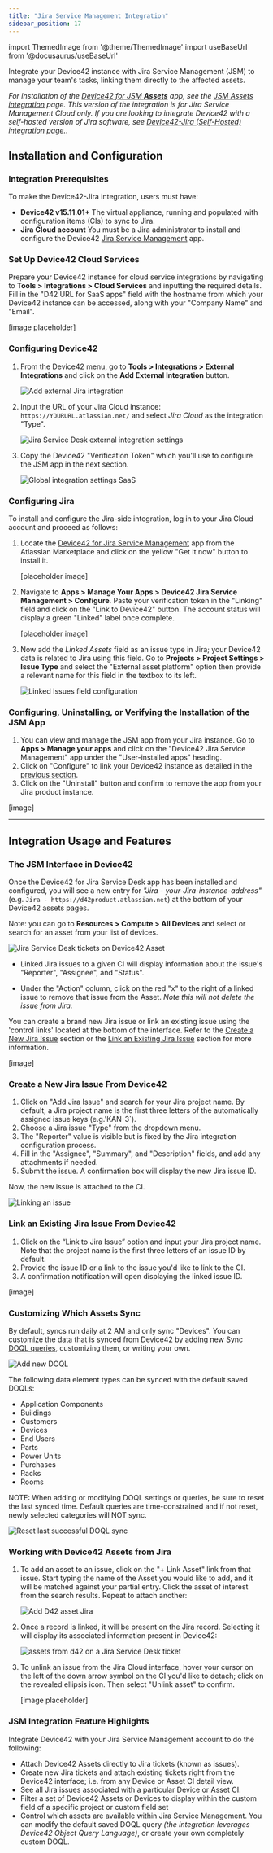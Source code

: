 ```yaml
---
title: "Jira Service Management Integration"
sidebar_position: 17
---
```

import ThemedImage from '@theme/ThemedImage'
import useBaseUrl from '@docusaurus/useBaseUrl'

Integrate your Device42 instance with Jira Service Management (JSM) to manage your team's tasks, linking them directly to the affected assets. 

_For installation of the [Device42 for JSM **Assets**](https://marketplace.atlassian.com/apps/1229672/device42-for-jira-service-management-assets?hosting=cloud&tab=overview) app, see the [JSM Assets integration](jira-assests-itegration.mdx) page. This version of the integration is for Jira Service Management Cloud only. If you are looking to integrate Device42 with a self-hosted version of Jira software, see [Device42-Jira (Self-Hosted) integration page.](device42-jira-integration.md)._

## Installation and Configuration

### Integration Prerequisites

To make the Device42-Jira integration, users must have:

* **Device42 v15.11.01+** The virtual appliance, running and populated with configuration items (CIs) to sync to Jira. 
* **Jira Cloud account** You must be a Jira administrator to install and configure the Device42 [Jira Service Management](https://marketplace.atlassian.com/apps/1218369/device42-for-jira-service-management?hosting=cloud&tab=overview) app.

### Set Up Device42 Cloud Services

Prepare your Device42 instance for cloud service integrations by navigating to **Tools > Integrations > Cloud Services** and inputting the required details. Fill in the "D42 URL for SaaS apps" field with the hostname from which your Device42 instance can be accessed, along with your "Company Name" and "Email".

[image placeholder]

### Configuring Device42

1. From the Device42 menu, go to **Tools > Integrations > External Integrations** and click on the **Add External Integration** button.

    ![Add external Jira integration](/assets/images/add_external_Jira_integration_menu.png)

2. Input the URL of your Jira Cloud instance: `https://YOURURL.atlassian.net/` and select _Jira Cloud_ as the integration "Type". 

    ![Jira Service Desk external integration settings](/assets/images/external_integration_settings.png)

3. Copy the Device42 "Verification Token" which you'll use to configure the JSM app in the next section. 

    ![Global integration settings SaaS](/assets/images/global_SaaS_settings.png)

### Configuring Jira

To install and configure the Jira-side integration, log in to your Jira Cloud account and proceed as follows:

1. Locate the [Device42 for Jira Service Management](https://marketplace.atlassian.com/apps/1218369/device42-for-jira-service-management?tab=overview&hosting=cloud) app from the Atlassian Marketplace and click on the yellow "Get it now" button to install it.

    [placeholder image]

2. Navigate to **Apps > Manage Your Apps > Device42 Jira Service Management > Configure**. Paste your verification token in the "Linking" field and click on the "Link to Device42" button. The account status will display a green "Linked" label once complete. 

    [placeholder image]

3. Now add the _Linked Assets_ field as an issue type in Jira; your Device42 data is related to Jira using this field. Go to **Projects > Project Settings > Issue Type** and select the "External asset platform" option then provide a relevant name for this field in the textbox to its left.

    ![Linked Issues field configuration](/assets/images/Linked_issues_field_config.png) 

### Configuring, Uninstalling, or Verifying the Installation of the JSM App

1. You can view and manage the JSM app from your Jira instance. Go to **Apps > Manage your apps** and click on the "Device42 Jira Service Management" app under the "User-installed apps" heading.
2. Click on "Configure" to link your Device42 instance as detailed in the [previous section](#configuring-jira).
3. Click on the "Uninstall" button and confirm to remove the app from your Jira product instance.

[image]

* * *

## Integration Usage and Features

### The JSM Interface in Device42 

Once the Device42 for Jira Service Desk app has been installed and configured, you will see a new entry for _"Jira - your-Jira-instance-address"_ (e.g. `Jira - https://d42product.atlassian.net`) at the bottom of your Device42 assets pages.

Note: you can go to **Resources > Compute > All Devices** and select or search for an asset from your list of devices.

![Jira Service Desk tickets on Device42 Asset](/assets/images/Jira-integration-interface-on-D42-Asset-HL.png)

* Linked Jira issues to a given CI will display information about the issue's "Reporter", "Assignee", and "Status".

* Under the "Action" column, click on the red "x" to the right of a linked issue to remove that issue from the Asset. _Note this will not delete the issue from Jira._

You can create a brand new Jira issue or link an existing issue using the 'control links' located at the bottom of the interface. Refer to the [Create a New Jira Issue](#create-a-new-jira-issue-from-device42) section or the [Link an Existing Jira Issue](#link-an-existing-jira-issue-from-device42) section for more information.

[image]

### Create a New Jira Issue From Device42

1. Click on "Add Jira Issue" and search for your Jira project name. By default, a Jira project name is the first three letters of the automatically assigned issue keys (e.g.'KAN-3`).
2. Choose a Jira issue "Type" from the dropdown menu. 
3. The "Reporter" value is visible but is fixed by the Jira integration configuration process.
4. Fill in the "Assignee", "Summary", and "Description" fields, and add any attachments if needed.
5. Submit the issue. A confirmation box will display the new Jira issue ID.

Now, the new issue is attached to the CI.

![Linking an issue](/assets/images/Add_Jira_Issue_Magnified.PNG)

### Link an Existing Jira Issue From Device42

1. Click on the “Link to Jira Issue” option and input your Jira project name. Note that the project name is the first three letters of an issue ID by default.
2. Provide the issue ID or a link to the issue you'd like to link to the CI.
3. A confirmation notification will open displaying the linked issue ID. 

[image]

### Customizing Which Assets Sync

By default, syncs run daily at 2 AM and only sync "Devices". You can customize the data that is synced from Device42 by adding new Sync [DOQL queries](reports/device42-doql/index.md), customizing them, or writing your own.

![Add new DOQL](/assets/images/Sync_DOQL_queries.png)

The following data element types can be synced with the default saved DOQLs:

* Application Components
* Buildings
* Customers
* Devices
* End Users
* Parts
* Power Units
* Purchases
* Racks
* Rooms

NOTE: When adding or modifying DOQL settings or queries, be sure to reset the last synced time. Default queries are time-constrained and if not reset, newly selected categories will NOT sync.

![Reset last successful DOQL sync](/assets/images/Reset_last_run_success_Time-1.png)

### Working with Device42 Assets from Jira

1. To add an asset to an issue, click on the "+ Link Asset" link from that issue. Start typing the name of the Asset you would like to add, and it will be matched against your partial entry. Click the asset of interest from the search results. Repeat to attach another: 

    ![Add D42 asset Jira](/assets/images/add_d42_asset_jira.png)

2. Once a record is linked, it will be present on the Jira record. Selecting it will display its associated information present in Device42:

    ![assets from d42 on a Jira Service Desk ticket](/assets/images/D42_assets_in_Jira.png)

3. To unlink an issue from the Jira Cloud interface, hover your cursor on the left of the down arrow symbol on the CI you'd like to detach; click on the revealed ellipsis icon. Then select "Unlink asset" to confirm. 

    [image placeholder]

### JSM Integration Feature Highlights

Integrate Device42 with your Jira Service Management account to do the following: 

* Attach Device42 Assets directly to Jira tickets (known as issues).
* Create new Jira tickets and attach existing tickets right from the Device42 interface; i.e. from any Device or Asset CI detail view.
* See all Jira issues associated with a particular Device or Asset CI.
* Filter a set of Device42 Assets or Devices to display within the custom field of a specific project or custom field set
* Control which assets are available within Jira Service Management. You can modify the default saved DOQL query _(the integration leverages Device42 Object Query Language)_, or create your own completely custom DOQL.
